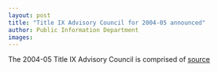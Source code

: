 ```yaml
---
layout: post
title: "Title IX Advisory Council for 2004-05 announced"
author: Public Information Department
images:
---
```


The 2004-05 Title IX Advisory Council is comprised of
[source](http://www1.ucsc.edu/currents/04-05/02-14/brief-title9.asp "Permalink to brief-title9")
